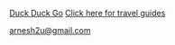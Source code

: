 
[Duck Duck Go](https://duckduckgo.com)
[Click here for travel guides](http://www.couchflyer.com/)

<arnesh2u@gmail.com>
